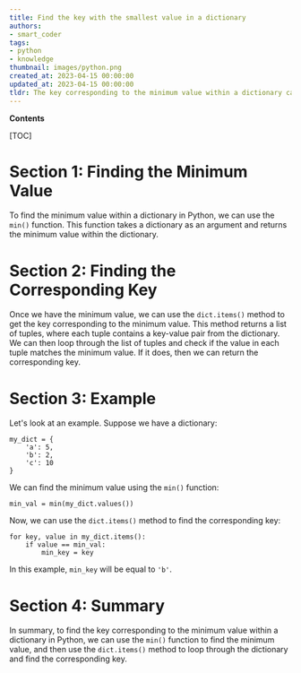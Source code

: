 ```yaml
---
title: Find the key with the smallest value in a dictionary
authors:
- smart_coder
tags:
- python
- knowledge
thumbnail: images/python.png
created_at: 2023-04-15 00:00:00
updated_at: 2023-04-15 00:00:00
tldr: The key corresponding to the minimum value within a dictionary can be found by using the min() function.
---
```


**Contents**

[TOC]

# Section 1: Finding the Minimum Value

To find the minimum value within a dictionary in Python, we can use the `min()` function. This function takes a dictionary as an argument and returns the minimum value within the dictionary. 

# Section 2: Finding the Corresponding Key

Once we have the minimum value, we can use the `dict.items()` method to get the key corresponding to the minimum value. This method returns a list of tuples, where each tuple contains a key-value pair from the dictionary. We can then loop through the list of tuples and check if the value in each tuple matches the minimum value. If it does, then we can return the corresponding key. 

# Section 3: Example

Let's look at an example. Suppose we have a dictionary: 

```
my_dict = {
    'a': 5,
    'b': 2,
    'c': 10
}
```

We can find the minimum value using the `min()` function: 

```
min_val = min(my_dict.values())
```

Now, we can use the `dict.items()` method to find the corresponding key:

```
for key, value in my_dict.items():
    if value == min_val:
        min_key = key
```

In this example, `min_key` will be equal to `'b'`. 

# Section 4: Summary

In summary, to find the key corresponding to the minimum value within a dictionary in Python, we can use the `min()` function to find the minimum value, and then use the `dict.items()` method to loop through the dictionary and find the corresponding key.
